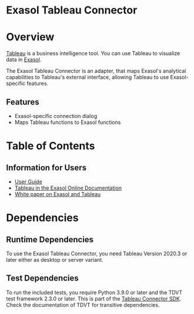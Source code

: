 # Exasol Tableau Connector

<!-- add logo and banners here -->

# Overview

[Tableau](https://www.tableau.com/) is a business intelligence tool. You can use Tableau to visualize  data in [Exasol](https://www.exasol.com).

The Exasol Tableau Connector is an adapter, that maps Exasol's analytical capabilities to Tableau's external interface, allowing Tableau to use Exasol-specific features.

## Features

* Exasol-specific connection dialog
* Maps Tableau functions to Exasol functions

# Table of Contents

## Information for Users

* [User Guide](doc/user_guide/user_guide.md)
* [Tableau in the Exasol Online Documentation](https://docs.exasol.com/connect_exasol/bi_tools/tableau.htm)
* [White paper on Exasol and Tableau](https://www.exasol.com/resource/tableau-exasol-better-together/)

# Dependencies

## Runtime Dependencies

To use the Exasol Tableau Connector, you need Tableau Version 2020.3 or later either as desktop or server variant.

## Test Dependencies

To run the included tests, you require Python 3.9.0 or later and the TDVT test framework 2.3.0 or later. This is part of the [Tableau Connector SDK](https://github.com/tableau/connector-plugin-sdk). Check the documentation of TDVT for transitive dependencies.
